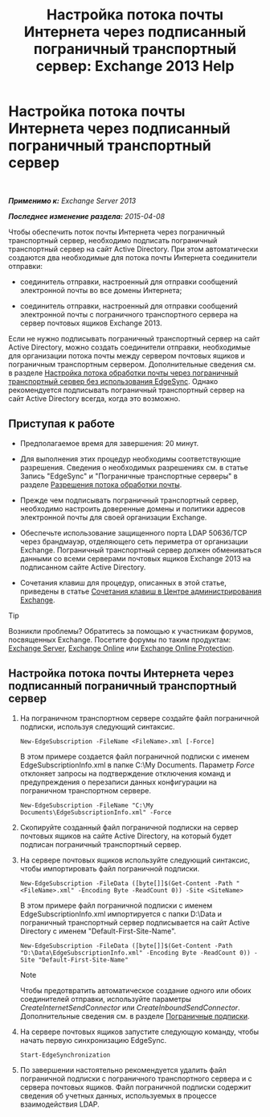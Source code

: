 ﻿---
title: 'Настройка потока почты Интернета через подписанный пограничный транспортный сервер: Exchange 2013 Help'
TOCTitle: Настройка потока обработки почты Интернета через пограничный транспортный сервер с подпиской
ms:assetid: d12ea770-99ce-4ab4-a373-96f2554641fa
ms:mtpsurl: https://technet.microsoft.com/ru-ru/library/Bb738158(v=EXCHG.150)
ms:contentKeyID: 61183384
ms.date: 04/30/2018
mtps_version: v=EXCHG.150
ms.translationtype: HT
---

# Настройка потока почты Интернета через подписанный пограничный транспортный сервер

 

_**Применимо к:** Exchange Server 2013_

_**Последнее изменение раздела:** 2015-04-08_

Чтобы обеспечить поток почты Интернета через пограничный транспортный сервер, необходимо подписать пограничный транспортный сервер на сайт Active Directory. При этом автоматически создаются два необходимые для потока почты Интернета соединители отправки:

  - соединитель отправки, настроенный для отправки сообщений электронной почты во все домены Интернета;

  - соединитель отправки, настроенный для отправки сообщений электронной почты с пограничного транспортного сервера на сервер почтовых ящиков Exchange 2013.

Если не нужно подписывать пограничный транспортный сервер на сайт Active Directory, можно создать соединители отправки, необходимые для организации потока почты между сервером почтовых ящиков и пограничным транспортным сервером. Дополнительные сведения см. в разделе [Настройка потока обработки почты через пограничный транспортный сервер без использования EdgeSync](configure-internet-mail-flow-through-an-edge-transport-server-without-using-edgesync-exchange-2013-help.md). Однако рекомендуется подписывать пограничный транспортный сервер на сайт Active Directory всегда, когда это возможно.

## Приступая к работе

  - Предполагаемое время для завершения: 20 минут.

  - Для выполнения этих процедур необходимы соответствующие разрешения. Сведения о необходимых разрешениях см. в статье Запись "EdgeSync" и "Пограничные транспортные серверы" в разделе [Разрешения потока обработки почты](mail-flow-permissions-exchange-2013-help.md).

  - Прежде чем подписывать пограничный транспортный сервер, необходимо настроить доверенные домены и политики адресов электронной почты для своей организации Exchange.

  - Обеспечьте использование защищенного порта LDAP 50636/TCP через брандмауэр, отделяющего сеть периметра от организации Exchange. Пограничный транспортный сервер должен обмениваться данными со всеми серверами почтовых ящиков Exchange 2013 на подписанном сайте Active Directory.

  - Сочетания клавиш для процедур, описанных в этой статье, приведены в статье [Сочетания клавиш в Центре администрирования Exchange](keyboard-shortcuts-in-the-exchange-admin-center-exchange-online-protection-help.md).

> [!TIP]  
> Возникли проблемы? Обратитесь за помощью к участникам форумов, посвященных Exchange. Посетите форумы по таким продуктам: <a href="https://go.microsoft.com/fwlink/p/?linkid=60612">Exchange Server</a>, <a href="https://go.microsoft.com/fwlink/p/?linkid=267542">Exchange Online</a> или <a href="https://go.microsoft.com/fwlink/p/?linkid=285351">Exchange Online Protection</a>.


## Настройка потока почты Интернета через подписанный пограничный транспортный сервер

1.  На пограничном транспортном сервере создайте файл пограничной подписки, используя следующий синтаксис.
    
        New-EdgeSubscription -FileName <FileName>.xml [-Force]
    
    В этом примере создается файл пограничной подписки с именем EdgeSubscriptionInfo.xml в папке C:\\My Documents. Параметр *Force* отклоняет запросы на подтверждение отключения команд и предупреждения о перезаписи данных конфигурации на пограничном транспортном сервере.
    
        New-EdgeSubscription -FileName "C:\My Documents\EdgeSubscriptionInfo.xml" -Force

2.  Скопируйте созданный файл пограничной подписки на сервер почтовых ящиков на сайте Active Directory, на который будет подписан пограничный транспортный сервер.

3.  На сервере почтовых ящиков используйте следующий синтаксис, чтобы импортировать файл пограничной подписки.
    
        New-EdgeSubscription -FileData ([byte[]]$(Get-Content -Path "<FileName>.xml" -Encoding Byte -ReadCount 0)) -Site <SiteName>
    
    В этом примере файл пограничной подписки с именем EdgeSubscriptionInfo.xml импортируется с папки D:\\Data и пограничный транспортный сервер подписывается на сайт Active Directory с именем "Default-First-Site-Name".
    
        New-EdgeSubscription -FileData ([byte[]]$(Get-Content -Path "D:\Data\EdgeSubscriptionInfo.xml" -Encoding Byte -ReadCount 0)) -Site "Default-First-Site-Name"
    
    > [!NOTE]  
    > Чтобы предотвратить автоматическое создание одного или обоих соединителей отправки, используйте параметры <em>CreateInternetSendConnector</em> или <em>CreateInboundSendConnector</em>. Дополнительные сведения см. в разделе <a href="edge-subscriptions-exchange-2013-help.md">Пограничные подписки</a>.


4.  На сервере почтовых ящиков запустите следующую команду, чтобы начать первую синхронизацию EdgeSync.
    
        Start-EdgeSynchronization

5.  По завершении настоятельно рекомендуется удалить файл пограничной подписки с пограничного транспортного сервера и с сервера почтовых ящиков. Файл пограничной подписки содержит сведения об учетных данных, используемых в процессе взаимодействия LDAP.

